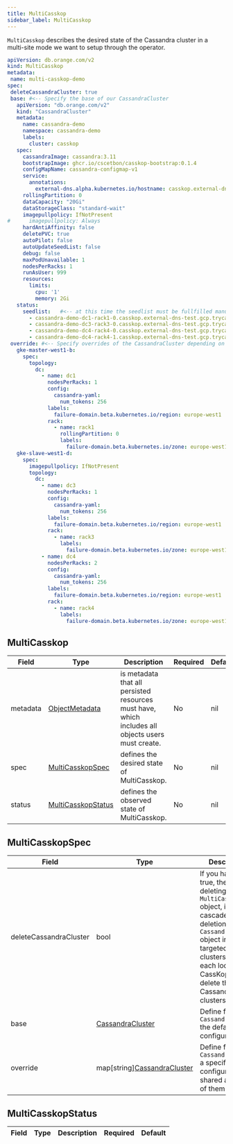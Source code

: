 ```yaml
---
title: MultiCasskop
sidebar_label: MultiCasskop
---
```


`MultiCasskop` describes the desired state of the Cassandra cluster in a multi-site mode we want to setup through the operator.
 
 ```yaml
apiVersion: db.orange.com/v2
kind: MultiCasskop
metadata:
  name: multi-casskop-demo
spec:
  deleteCassandraCluster: true
  base: #<-- Specify the base of our CassandraCluster
    apiVersion: "db.orange.com/v2"
    kind: "CassandraCluster"
    metadata:
      name: cassandra-demo
      namespace: cassandra-demo
      labels:
        cluster: casskop
    spec:
      cassandraImage: cassandra:3.11
      bootstrapImage: ghcr.io/cscetbon/casskop-bootstrap:0.1.4
      configMapName: cassandra-configmap-v1
      service:
        annotations:
          external-dns.alpha.kubernetes.io/hostname: casskop.external-dns-test.gcp.trycatchlearn.fr.
      rollingPartition: 0
      dataCapacity: "20Gi"
      dataStorageClass: "standard-wait"
      imagepullpolicy: IfNotPresent
#      imagepullpolicy: Always
      hardAntiAffinity: false
      deletePVC: true
      autoPilot: false
      autoUpdateSeedList: false
      debug: false
      maxPodUnavailable: 1
      nodesPerRacks: 1
      runAsUser: 999
      resources:
        limits:
          cpu: '1'
          memory: 2Gi
    status:
      seedlist:   #<-- at this time the seedlist must be fullfilled manually with known predictive name of pods
        - cassandra-demo-dc1-rack1-0.casskop.external-dns-test.gcp.trycatchlearn.fr
        - cassandra-demo-dc3-rack3-0.casskop.external-dns-test.gcp.trycatchlearn.fr
        - cassandra-demo-dc4-rack4-0.casskop.external-dns-test.gcp.trycatchlearn.fr
        - cassandra-demo-dc4-rack4-1.casskop.external-dns-test.gcp.trycatchlearn.fr
  override: #<-- Specify overrides of the CassandraCluster depending on the target kubernetes cluster
    gke-master-west1-b:
      spec:
        topology:
          dc:
            - name: dc1
              nodesPerRacks: 1
              config:
                cassandra-yaml:
                  num_tokens: 256
              labels:
                failure-domain.beta.kubernetes.io/region: europe-west1
              rack:
                - name: rack1
                  rollingPartition: 0
                  labels:
                    failure-domain.beta.kubernetes.io/zone: europe-west1-b
    gke-slave-west1-d:
      spec:
        imagepullpolicy: IfNotPresent
        topology:
          dc:
            - name: dc3
              nodesPerRacks: 1
              config:
                cassandra-yaml:
                  num_tokens: 256
              labels:
                failure-domain.beta.kubernetes.io/region: europe-west1
              rack:
                - name: rack3
                  labels:
                    failure-domain.beta.kubernetes.io/zone: europe-west1-d
            - name: dc4
              nodesPerRacks: 2
              config:
                cassandra-yaml:
                  num_tokens: 256
              labels:
                failure-domain.beta.kubernetes.io/region: europe-west1
              rack:
                - name: rack4
                  labels:
                    failure-domain.beta.kubernetes.io/zone: europe-west1-d
 ```

## MultiCasskop

|Field|Type|Description|Required|Default|
|-----|----|-----------|--------|--------|
|metadata|[ObjectMetadata](https://godoc.org/k8s.io/apimachinery/pkg/apis/meta/v1#ObjectMeta)|is metadata that all persisted resources must have, which includes all objects users must create.|No|nil|
|spec|[MultiCasskopSpec](#multicasskopspec)|defines the desired state of MultiCasskop.|No|nil|
|status|[MultiCasskopStatus](#multicasskopstatus)|defines the observed state of MultiCasskop.|No|nil|

## MultiCasskopSpec

|Field|Type|Description|Required|Default|
|-----|----|-----------|--------|--------|
|deleteCassandraCluster|bool|If you have set to true, then when deleting the `MultiCassKop` object, it will cascade the deletion of the `CassandraCluster` object in the targeted k8s clusters. Then each local CassKop will delete their Cassandra clusters.|Yes|true|
|base|[CassandraCluster](/casskop/docs/references/cassandra_cluster#cassandracluster)|Define for all `CassandraCluster` the default configuration|Yes| - |
|override|map\[string\][CassandraCluster](/casskop/docs/references/cassandra_cluster#cassandracluster)|Define for each `CassandraCluster` a specific configuration not shared across all of them| Yes | -  |

## MultiCasskopStatus

|Field|Type|Description|Required|Default|
|-----|----|-----------|--------|--------|